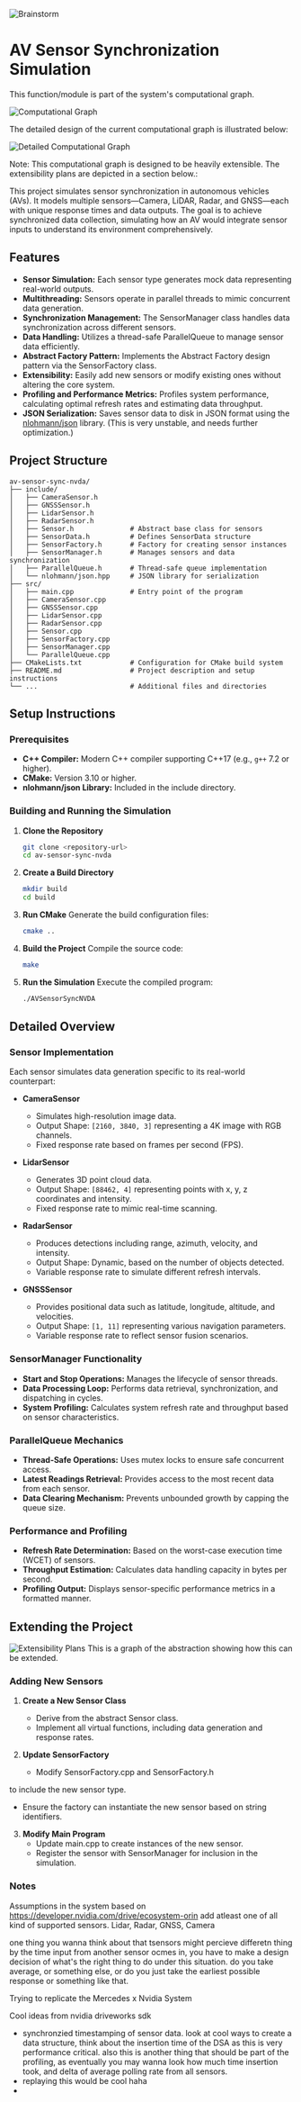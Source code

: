 ![Brainstorm](brain_storm.jpg)

# AV Sensor Synchronization Simulation


This function/module is part of the system's computational graph.

![Computational Graph](cfg.png)

The detailed design of the current computational graph is illustrated below:

![Detailed Computational Graph](cfg_detailed.png)

Note: This computational graph is designed to be heavily extensible. The extensibility plans are depicted in a section below.:




This project simulates sensor synchronization in autonomous vehicles (AVs). It models multiple sensors—Camera, LiDAR, Radar, and GNSS—each with unique response times and data outputs. The goal is to achieve synchronized data collection, simulating how an AV would integrate sensor inputs to understand its environment comprehensively.

## Features

- **Sensor Simulation:** Each sensor type generates mock data representing real-world outputs.
- **Multithreading:** Sensors operate in parallel threads to mimic concurrent data generation.
- **Synchronization Management:** The SensorManager class handles data synchronization across different sensors.
- **Data Handling:** Utilizes a thread-safe ParallelQueue to manage sensor data efficiently.
- **Abstract Factory Pattern:** Implements the Abstract Factory design pattern via the SensorFactory class.
- **Extensibility:** Easily add new sensors or modify existing ones without altering the core system.
- **Profiling and Performance Metrics:** Profiles system performance, calculating optimal refresh rates and estimating data throughput.
- **JSON Serialization:** Saves sensor data to disk in JSON format using the [nlohmann/json](https://github.com/nlohmann/json) library. (This is very unstable, and needs further optimization.)


## Project Structure

```
av-sensor-sync-nvda/
├── include/
│   ├── CameraSensor.h
│   ├── GNSSSensor.h
│   ├── LidarSensor.h
│   ├── RadarSensor.h
│   ├── Sensor.h              # Abstract base class for sensors
│   ├── SensorData.h          # Defines SensorData structure
│   ├── SensorFactory.h       # Factory for creating sensor instances
│   ├── SensorManager.h       # Manages sensors and data synchronization
│   ├── ParallelQueue.h       # Thread-safe queue implementation
│   └── nlohmann/json.hpp     # JSON library for serialization
├── src/
│   ├── main.cpp              # Entry point of the program
│   ├── CameraSensor.cpp
│   ├── GNSSSensor.cpp
│   ├── LidarSensor.cpp
│   ├── RadarSensor.cpp
│   ├── Sensor.cpp
│   ├── SensorFactory.cpp
│   ├── SensorManager.cpp
│   └── ParallelQueue.cpp
├── CMakeLists.txt            # Configuration for CMake build system
├── README.md                 # Project description and setup instructions
└── ...                       # Additional files and directories
```

## Setup Instructions

### Prerequisites

- **C++ Compiler:** Modern C++ compiler supporting C++17 (e.g., `g++` 7.2 or higher).
- **CMake:** Version 3.10 or higher.
- **nlohmann/json Library:** Included in the include directory.

### Building and Running the Simulation

1. **Clone the Repository**
   ```bash
   git clone <repository-url>
   cd av-sensor-sync-nvda
   ```

2. **Create a Build Directory**
   ```bash
   mkdir build
   cd build
   ```

3. **Run CMake**
   Generate the build configuration files:
   ```bash
   cmake ..
   ```

4. **Build the Project**
   Compile the source code:
   ```bash
   make
   ```

5. **Run the Simulation**
   Execute the compiled program:
   ```bash
   ./AVSensorSyncNVDA
   ```

## Detailed Overview

### Sensor Implementation

Each sensor simulates data generation specific to its real-world counterpart:

- **CameraSensor**
  - Simulates high-resolution image data.
  - Output Shape: `[2160, 3840, 3]` representing a 4K image with RGB channels.
  - Fixed response rate based on frames per second (FPS).

- **LidarSensor**
  - Generates 3D point cloud data.
  - Output Shape: `[88462, 4]` representing points with x, y, z coordinates and intensity.
  - Fixed response rate to mimic real-time scanning.

- **RadarSensor**
  - Produces detections including range, azimuth, velocity, and intensity.
  - Output Shape: Dynamic, based on the number of objects detected.
  - Variable response rate to simulate different refresh intervals.

- **GNSSSensor**
  - Provides positional data such as latitude, longitude, altitude, and velocities.
  - Output Shape: `[1, 11]` representing various navigation parameters.
  - Variable response rate to reflect sensor fusion scenarios.

### SensorManager Functionality

- **Start and Stop Operations:** Manages the lifecycle of sensor threads.
- **Data Processing Loop:** Performs data retrieval, synchronization, and dispatching in cycles.
- **System Profiling:** Calculates system refresh rate and throughput based on sensor characteristics.

### ParallelQueue Mechanics

- **Thread-Safe Operations:** Uses mutex locks to ensure safe concurrent access.
- **Latest Readings Retrieval:** Provides access to the most recent data from each sensor.
- **Data Clearing Mechanism:** Prevents unbounded growth by capping the queue size.

### Performance and Profiling

- **Refresh Rate Determination:** Based on the worst-case execution time (WCET) of sensors.
- **Throughput Estimation:** Calculates data handling capacity in bytes per second.
- **Profiling Output:** Displays sensor-specific performance metrics in a formatted manner.

## Extending the Project

![Extensibility Plans](cfg_exntensbility.png)
This is a graph of the abstraction showing how this can be extended.

### Adding New Sensors

1. **Create a New Sensor Class**
   - Derive from the abstract Sensor class.
   - Implement all virtual functions, including data generation and response rates.

2. **Update SensorFactory**
   - Modify SensorFactory.cpp and SensorFactory.h

 to include the new sensor type.
   - Ensure the factory can instantiate the new sensor based on string identifiers.

3. **Modify Main Program**
   - Update main.cpp to create instances of the new sensor.
   - Register the sensor with SensorManager for inclusion in the simulation.



### Notes

Assumptions in the system
based on https://developer.nvidia.com/drive/ecosystem-orin
add atleast one of all kind of supported sensors.
Lidar, Radar, GNSS, Camera




one thing you wanna think about that tsensors might percieve differetn thing by the time input from another sensor ocmes in, you have to make a design decision of what's the right thing to do under this situation. do you take average, or something else, or do you just take the earliest possible response or something like that.



Trying to replicate the Mercedes x Nvidia System

Cool ideas from nvidia driveworks sdk
- synchronzied timestamping of sensor data. look at cool ways to create a data structure, think about the insertion time of the DSA as this is very performance critical. also this is another thing that should be part of the profiling, as eventually you may wanna look how much time insertion took, and delta of average polling rate from all sensors.
- replaying this would be cool haha
- 